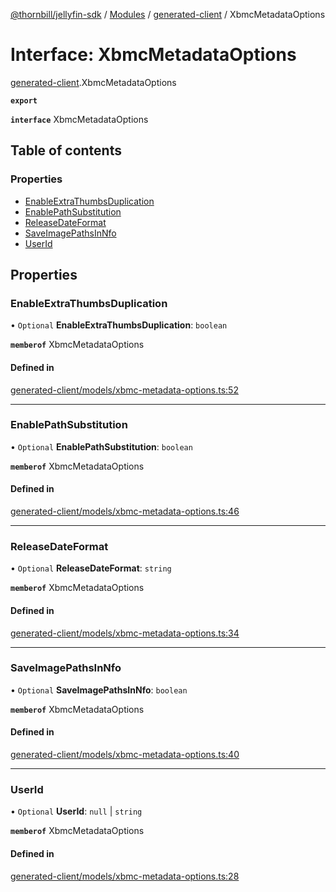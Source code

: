 [@thornbill/jellyfin-sdk](../README.md) / [Modules](../modules.md) / [generated-client](../modules/generated_client.md) / XbmcMetadataOptions

# Interface: XbmcMetadataOptions

[generated-client](../modules/generated_client.md).XbmcMetadataOptions

**`export`**

**`interface`** XbmcMetadataOptions

## Table of contents

### Properties

- [EnableExtraThumbsDuplication](generated_client.XbmcMetadataOptions.md#enableextrathumbsduplication)
- [EnablePathSubstitution](generated_client.XbmcMetadataOptions.md#enablepathsubstitution)
- [ReleaseDateFormat](generated_client.XbmcMetadataOptions.md#releasedateformat)
- [SaveImagePathsInNfo](generated_client.XbmcMetadataOptions.md#saveimagepathsinnfo)
- [UserId](generated_client.XbmcMetadataOptions.md#userid)

## Properties

### EnableExtraThumbsDuplication

• `Optional` **EnableExtraThumbsDuplication**: `boolean`

**`memberof`** XbmcMetadataOptions

#### Defined in

[generated-client/models/xbmc-metadata-options.ts:52](https://github.com/jellyfin/jellyfin-sdk-typescript/blob/fa599ae/src/generated-client/models/xbmc-metadata-options.ts#L52)

___

### EnablePathSubstitution

• `Optional` **EnablePathSubstitution**: `boolean`

**`memberof`** XbmcMetadataOptions

#### Defined in

[generated-client/models/xbmc-metadata-options.ts:46](https://github.com/jellyfin/jellyfin-sdk-typescript/blob/fa599ae/src/generated-client/models/xbmc-metadata-options.ts#L46)

___

### ReleaseDateFormat

• `Optional` **ReleaseDateFormat**: `string`

**`memberof`** XbmcMetadataOptions

#### Defined in

[generated-client/models/xbmc-metadata-options.ts:34](https://github.com/jellyfin/jellyfin-sdk-typescript/blob/fa599ae/src/generated-client/models/xbmc-metadata-options.ts#L34)

___

### SaveImagePathsInNfo

• `Optional` **SaveImagePathsInNfo**: `boolean`

**`memberof`** XbmcMetadataOptions

#### Defined in

[generated-client/models/xbmc-metadata-options.ts:40](https://github.com/jellyfin/jellyfin-sdk-typescript/blob/fa599ae/src/generated-client/models/xbmc-metadata-options.ts#L40)

___

### UserId

• `Optional` **UserId**: ``null`` \| `string`

**`memberof`** XbmcMetadataOptions

#### Defined in

[generated-client/models/xbmc-metadata-options.ts:28](https://github.com/jellyfin/jellyfin-sdk-typescript/blob/fa599ae/src/generated-client/models/xbmc-metadata-options.ts#L28)

